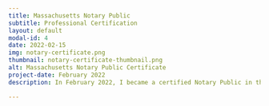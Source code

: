 ```yaml
---
title: Massachusetts Notary Public
subtitle: Professional Certification
layout: default
modal-id: 4
date: 2022-02-15
img: notary-certificate.png
thumbnail: notary-certificate-thumbnail.png
alt: Massachusetts Notary Public Certificate
project-date: February 2022
description: In February 2022, I became a certified Notary Public in the Commonwealth of Massachusetts. This accomplishment represents my commitment to expanding my professional services and maintaining the highest standards of integrity and attention to detail. As a notary, I can authenticate documents, administer oaths, and provide crucial legal services to clients and colleagues. The certification process required studying Massachusetts notary laws, understanding proper procedures for document verification, and demonstrating knowledge of legal requirements. This achievement allows me to bridge my technical expertise with legal services, providing additional value in both personal and professional contexts. I take pride in being entrusted with this responsibility and the role it plays in facilitating important legal and business transactions.

---
```

